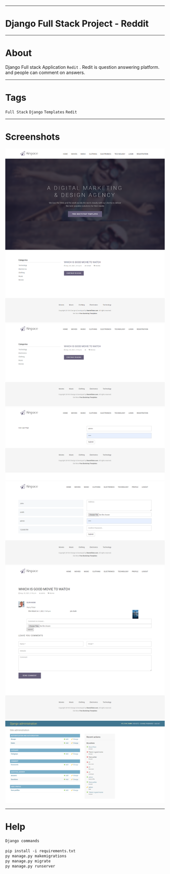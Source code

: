 ***
# Django Full Stack Project - Reddit

***
# About
Django Full stack Application `Redit` . Redit is question answering platform. and people can comment on answers.

***
# Tags
`Full Stack` `Django` `Templates` `Redit`

***
# Screenshots
![alt text](https://github.com/ashgole/Django-full-stack-Reddit/blob/main/screenshots/1.png)
![alt text](https://github.com/ashgole/Django-full-stack-Reddit/blob/main/screenshots/2.png)
![alt text](https://github.com/ashgole/Django-full-stack-Reddit/blob/main/screenshots/3.png)
![alt text](https://github.com/ashgole/Django-full-stack-Reddit/blob/main/screenshots/4.png)
![alt text](https://github.com/ashgole/Django-full-stack-Reddit/blob/main/screenshots/5.png)
![alt text](https://github.com/ashgole/Django-full-stack-Reddit/blob/main/screenshots/6.png)

***
# Help

```
Django commands

pip install -i requirements.txt
py manage.py makemigrations
py manage.py migrate
py manage.py runserver
```
